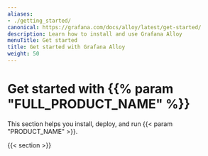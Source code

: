 ```yaml
---
aliases:
- ./getting_started/
canonical: https://grafana.com/docs/alloy/latest/get-started/
description: Learn how to install and use Grafana Alloy
menuTitle: Get started
title: Get started with Grafana Alloy
weight: 50
---
```


# Get started with {{% param "FULL_PRODUCT_NAME" %}}

This section helps you install, deploy, and run {{< param "PRODUCT_NAME" >}}.

{{< section >}}
